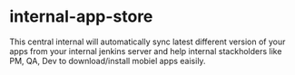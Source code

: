 # internal-app-store
This central internal will automatically sync latest different version of your apps from your internal jenkins server and help internal stackholders like PM, QA, Dev to download/install mobiel apps eaisily.
